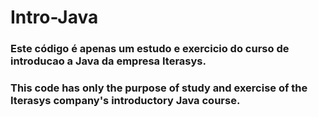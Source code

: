 # Intro-Java
### Este código é apenas um estudo e exercicio do curso de introducao a Java da empresa Iterasys.
### This code has only the purpose of study and exercise of the Iterasys company's introductory Java course.
